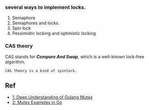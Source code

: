 
### several ways to implement locks.
1. Semaphore
2. Semaphores and locks.
3. Spin lock
4. Pessimistic locking and optimistic locking

### CAS theory
CAS stands for ***Compare And Swap***, which is a well-known lock-free algorithm.

`CAS theory is a kind of spinlock.`


## Ref
- [1: Deep Understanding of Golang Mutex](https://levelup.gitconnected.com/deep-understanding-of-golang-mutex-9964b02c56e9)
- [2: Mutex Examples in Go](https://levelup.gitconnected.com/mutex-examples-in-go-ad7c440461a4)
